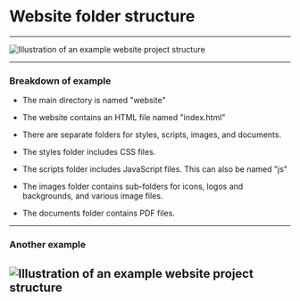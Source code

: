 # Website folder structure

---

![Illustration of an example website project structure](/images/slides/cpnt-260/website-structure-example.png?)

---
### Breakdown of example

- The main directory is named "website"
- The website contains an HTML file named "index.html"

- There are separate folders for styles, scripts, images, and documents.
- The styles folder includes CSS files.
- The scripts folder includes JavaScript files. This can also be named "js"
- The images folder contains sub-folders for icons, logos and backgrounds, and various image files.
- The documents folder contains PDF files.

---
### Another example
![Illustration of an example website project structure](/images/slides/cpnt-260/website-structure-example.png?)
---